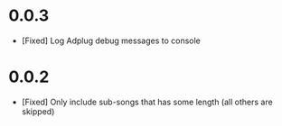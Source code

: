 # 0.0.3

* [Fixed] Log Adplug debug messages to console

# 0.0.2

* [Fixed] Only include sub-songs that has some length (all others are skipped)
